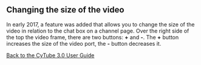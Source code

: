 ## Changing the size of the video

In early 2017, a feature was added that allows you to change the size of the video in relation to the chat box on a channel page.
Over the right side of the top the video frame, there are two buttons: **+** and **-**. The **+** button increases the size of the video port, the **-** button decreases it.

[Back to the CyTube 3.0 User Guide](index.md)
